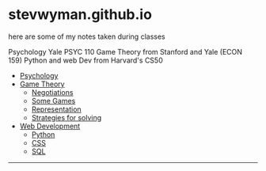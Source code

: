 # stevwyman.github.io

here are some of my notes taken during classes

Psychology Yale PSYC 110
Game Theory from Stanford and Yale (ECON 159)
Python and web Dev from Harvard's CS50



* [Psychology](/psycholgy.md) 
* [Game Theory](/game_theory.md)
   * [Negotiations](/negotiations.md)
   * [Some Games](/gt-games.md)
   * [Representation](/gt-representation.md)
   * [Strategies for solving](/gt-strategies.md)
* [Web Development](/web-dev.md)
    * [Python](/wd-python.md)
    * [CSS](/wd-css-notes.md)
    * [SQL](/wd-sql.md)

---

